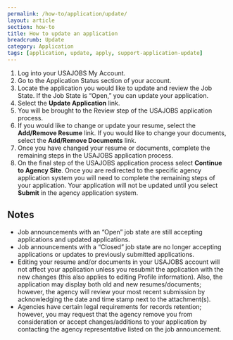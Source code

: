 ```yaml
---
permalink: /how-to/application/update/
layout: article
section: how-to
title: How to update an application
breadcrumb: Update
category: Application
tags: [application, update, apply, support-application-update]
---
```


1.  Log into your USAJOBS My Account.
2.  Go to the Application Status section of your account.
3.  Locate the application you would like to update and review the Job State. If the Job State is “Open,” you can update your application.
4.  Select the **Update Application** link.
5.  You will be brought to the Review step of the USAJOBS application process.
6.  If you would like to change or update your resume, select the **Add/Remove Resume** link.  If you would like to change your documents, select the **Add/Remove Documents** link.
7.  Once you have changed your resume or documents, complete the remaining steps in the USAJOBS application process.
8.  On the final step of the USAJOBS application process select **Continue to Agency Site**. Once you are redirected to the specific agency application system you will need to complete the remaining steps of your application.  Your application will not be updated until you select **Submit** in the agency application system.

## Notes

* Job announcements with an “Open” job state are still accepting applications and updated applications.
* Job announcements with a “Closed” job state are no longer accepting applications or updates to previously submitted applications.
* Editing your resume and/or documents in your USAJOBS account will not affect your application unless you resubmit the application with the new changes (this also applies to editing Profile information). Also, the application may display both old and new resumes/documents; however, the agency will review your most recent submission by acknowledging the date and time stamp next to the attachment(s).
* Agencies have certain legal requirements for records retention; however, you may request that the agency remove you from consideration or accept changes/additions to your application by contacting the agency representative listed on the job announcement.
